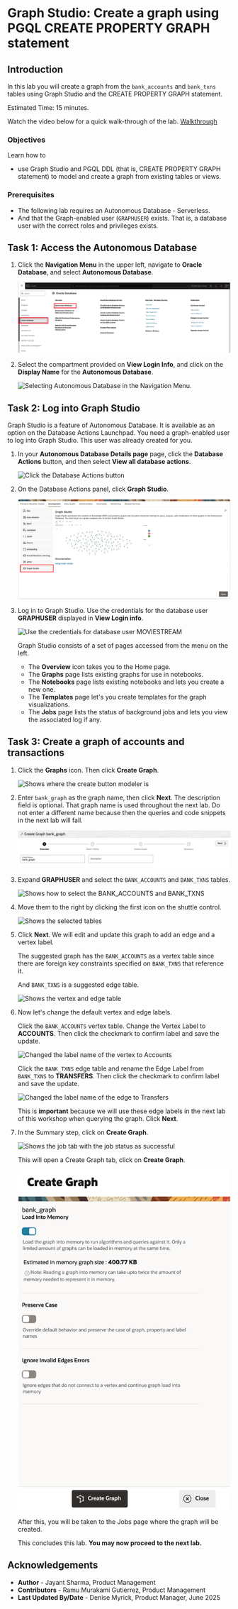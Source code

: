 # Graph Studio: Create a graph using PGQL CREATE PROPERTY GRAPH statement

## Introduction

In this lab you will create a graph from the `bank_accounts` and `bank_txns` tables using Graph Studio and the CREATE PROPERTY GRAPH statement.

Estimated Time: 15 minutes.

Watch the video below for a quick walk-through of the lab.
[Walkthrough](videohub:1_jguolqf3)

### Objectives

Learn how to

- use Graph Studio and PGQL DDL (that is, CREATE PROPERTY GRAPH statement) to model and create a graph from existing tables or views.

### Prerequisites

- The following lab requires an Autonomous Database - Serverless.
- And that the Graph-enabled user (`GRAPHUSER`) exists. That is, a database user with the correct roles and privileges exists.

## Task 1: Access the Autonomous Database

1. Click the **Navigation Menu** in the upper left, navigate to **Oracle Database**, and select **Autonomous Database**.

    ![Navigating to Autonomous Database.](images/navigation-menu-v2.png " ") 

2. Select the compartment provided on **View Login Info**, and click on the **Display Name** for the **Autonomous Database**. 

    ![Selecting Autonomous Database in the Navigation Menu.](images/select-autonomous-database.png " ") 

## Task 2: Log into Graph Studio

Graph Studio is a feature of Autonomous Database. It is available as an option on the Database Actions Launchpad. You need a graph-enabled user to log into Graph Studio. This user was already created for you.  

1. In your **Autonomous Database Details page** page, click the **Database Actions** button, and then select **View all database actions**.

    ![Click the Database Actions button](images/click-database-actions.png " ")    

2. On the Database Actions panel, click **Graph Studio**.

    ![Click Open Graph Studio](images/graphstudiofixed.png " ")

3. Log in to Graph Studio. Use the credentials for the database user **GRAPHUSER** displayed in **View Login info**.

    ![Use the credentials for database user MOVIESTREAM](images/graph-login.png " ")

    Graph Studio consists of a set of pages accessed from the menu on the left.

    - The **Overview** icon takes you to the Home page.
    - The **Graphs** page lists existing graphs for use in notebooks.
    - The **Notebooks** page lists existing notebooks and lets you create a new one.
    - The **Templates** page let's you create templates for the graph visualizations.
    - The **Jobs** page lists the status of background jobs and lets you view the associated log if any.

<!---
    The Home icon ![Home icon](images/home.svg "") takes you to the Home page.  
    The Graph page ![Graphs icon](images/radar-chart.svg "") lists existing graphs for use in notebooks.  
    The Notebook page ![Notebook icon](images/notebook.svg "") lists existing notebooks and lets you create a new one. 
    The Templates page ![Template icon](images/template.svg "")  let's you create templates for the graph visualizations.
    The Jobs page ![Jobs icon](images/server.svg "") lists the status of background jobs and lets you view the associated log if any.
--->

## Task 3: Create a graph of accounts and transactions

1. Click the **Graphs** icon. Then click **Create Graph**.

    ![Shows where the create button modeler is](images/graph-create-button.png " ")

2. Enter `bank_graph` as the graph name, then click **Next**. The description field is optional.
    That graph name is used throughout the next lab.
    Do not enter a different name because then the queries and code snippets in the next lab will fail.

    ![Shows the create graph window where you assign the graph a name](./images/create-graph-dialog.png " ")

3. Expand **GRAPHUSER** and select the `BANK_ACCOUNTS` and `BANK_TXNS` tables.

    ![Shows how to select the BANK_ACCOUNTS and BANK_TXNS](./images/select-tables.png " ")

4. Move them to the right by clicking the first icon on the shuttle control.

    ![Shows the selected tables](./images/selected-tables.png " ")

5. Click **Next**. We will edit and update this graph to add an edge and a vertex label.

    The suggested graph has the `BANK_ACCOUNTS` as a vertex table since there are foreign key constraints specified on `BANK_TXNS` that reference it.

    And `BANK_TXNS` is a suggested edge table.

    ![Shows the vertex and edge table](./images/create-graph-suggested-model.png " ")

6. Now let's change the default vertex and edge labels.

    Click the `BANK_ACCOUNTS` vertex table. Change the Vertex Label to **ACCOUNTS**. Then click the checkmark to confirm label and save the update.

    ![Changed the label name of the vertex to Accounts](images/edit-accounts-vertex-label.png " ")

    Click the `BANK_TXNS` edge table and rename the Edge Label from `BANK_TXNS` to **TRANSFERS**. Then click the checkmark to confirm label and save the update.

    ![Changed the label name of the edge to Transfers](images/edit-edge-label.png " ")

    This is **important** because we will use these edge labels in the next lab of this workshop when querying the graph. Click **Next**.

<!---
6.  Since these are directed edges, a best practice is verifying that the direction is correct.  
    In this instance we want to **confirm** that the direction is from `from_acct_id` to `to_acct_id`.  

    >**Note:** The `Source Vertex` and `Destination Vertex` information on the left.  

    ![Shows how the direction of the vertex is wrong](images/wrong-edge-direction.png " ")  

    **Notice** that the direction is wrong. The Source Key is `to_acct_id` instead of what we want, which is `from_acct_id`.  

    Click the swap edge icon on the right to swap the source and destination vertices and hence reverse the edge direction.  

    >**Note:** The `Source Vertex` is now the correct one, i.e. the `FROM_ACCT_ID`.

    ![Shows how the direction is correct](images/reverse-edge-result.png " ")

7. Click the **Source** tab to verify that the edge direction, and hence the generated CREATE PROPERTY GRAPH statement, is correct.

    ![Verifies that the direction of the edge is correct in the source](images/generated-cpg-statement.png " ")  


  **An alternate approach:** In the earlier Step 5 you could have just updated the CREATE PROPERTY GRAPH statement and saved the updates. That is, you could have just replaced the existing statement with the following one which specifies that the SOURCE KEY is  `from_acct_id`  and the DESTINATION KEY is `to_acct_id`.  

    ```
    -- This is not required if you used swap edge in UI to fix the edge direction.
    -- This is only to illustrate an alternate approach.
    <copy>
    CREATE PROPERTY GRAPH bank_graph
        VERTEX TABLES (
            BANK_ACCOUNTS as ACCOUNTS
            KEY (ACCT_ID)
            LABEL ACCOUNTS
            PROPERTIES (ACCT_ID, NAME)
        )
        EDGE TABLES (
            BANK_TXNS
            KEY (FROM_ACCT_ID, TO_ACCT_ID, AMOUNT)
            SOURCE KEY (FROM_ACCT_ID) REFERENCES ACCOUNTS
            DESTINATION KEY (TO_ACCT_ID) REFERENCES ACCOUNTS
            LABEL TRANSFERS
            PROPERTIES (AMOUNT, DESCRIPTION)
        )
    </copy>
    ```

   ![ALT text is not available for this image](images/correct-ddl-save.png " " )  

   **Important:** Click the **Save** (floppy disk icon) to commit the changes.
--->

7. In the Summary step, click on **Create Graph**.

    ![Shows the job tab with the job status as successful](./images/jobs-create-graph.png " ")

    This will open a Create Graph tab, click on **Create Graph**.

    ![Shows in-memory enabled and the create graph button](./images/create-graph-in-memory.png " ")

    After this, you will be taken to the Jobs page where the graph will be created.

    This concludes this lab. **You may now proceed to the next lab.**

## Acknowledgements

- **Author** - Jayant Sharma, Product Management
- **Contributors** -  Ramu Murakami Gutierrez, Product Management
- **Last Updated By/Date** - Denise Myrick, Product Manager, June 2025
